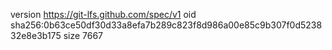 version https://git-lfs.github.com/spec/v1
oid sha256:0b63ce50df30d33a8efa7b289c823f8d986a00e85c9b307f0d523832e8e3b175
size 7667
